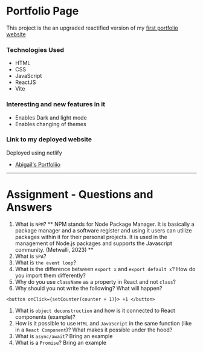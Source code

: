 # Portfolio Page

This project is the an upgraded reactified version of my [first portfolio website](https://abbymuso1.github.io/Assignment-1-Portfolio-Page-EST/)

### Technologies Used

* HTML
* CSS
* JavaScript
* ReactJS
* Vite

### Interesting and new features in it

* Enables Dark and light mode
* Enables changing of themes
  
### Link to my deployed website
Deployed using netlify
* [Abigail's Portfoliio]()

----------------------------------------------------------
# Assignment - Questions and Answers

1. What is `NPM`?
** NPM stands for Node Package Manager. It is basically a package manager and a software register and using it users can utilize packages within it for their personal projects. It is used in the management of Node.js packages and supports the Javascript community. (Metwalli, 2023)
 **
1. What is `SPA`?
1. What is `the event loop`?
1. What is the difference between `export x` and `export default x`? How do you import them differently?
1. Why do you use `className` as a property in React and not `class`?
1. Why should you not write the following? What will happen?
```
<button onClick={setCounter(counter + 1)}> +1 </button>
```
1. What is `object deconstruction` and how is it connected to React components (example)?
1. How is it possible to use `HTML` and `JavaScript` in the same function (like in a `React Component`)? What makes it possible under the hood?
1. What is `async/await`? Bring an example
1. What is a `Promise`? Bring an example


